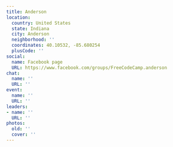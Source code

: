 ```yaml
---
title: Anderson
location:
  country: United States
  state: Indiana
  city: Anderson
  neighborhood: ''
  coordinates: 40.10532, -85.680254
  plusCode: ''
social:
  name: Facebook page
  URL: https://www.facebook.com/groups/FreeCodeCamp.anderson
chat:
  name: ''
  URL: ''
event:
  name: ''
  URL: ''
leaders:
- name: ''
  URL: ''
photos:
  old: ''
  cover: ''
---
```

